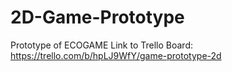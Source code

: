 # 2D-Game-Prototype
Prototype of ECOGAME
Link to Trello Board: https://trello.com/b/hpLJ9WfY/game-prototype-2d
